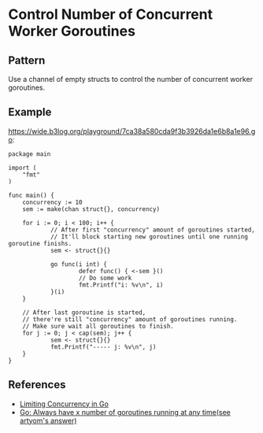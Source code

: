 # Control Number of Concurrent Worker Goroutines

## Pattern
Use a channel of empty structs to control the number of concurrent worker goroutines.

## Example

<https://wide.b3log.org/playground/7ca38a580cda9f3b3926da1e6b8a1e96.go>:

    package main

    import (
        "fmt"
    )

    func main() {
        concurrency := 10
        sem := make(chan struct{}, concurrency)

        for i := 0; i < 100; i++ {
                // After first "concurrency" amount of goroutines started,
                // It'll block starting new goroutines until one running goroutine finishs.
                sem <- struct{}{}

                go func(i int) {
                        defer func() { <-sem }()
                        // Do some work
                        fmt.Printf("i: %v\n", i)
                }(i)
        }

        // After last goroutine is started, 
        // there're still "concurrency" amount of goroutines running.
        // Make sure wait all goroutines to finish.
        for j := 0; j < cap(sem); j++ {
                sem <- struct{}{}
                fmt.Printf("----- j: %v\n", j)
        }
    }

## References
* [Limiting Concurrency in Go](http://jmoiron.net/blog/limiting-concurrency-in-go/)
* [Go: Always have x number of goroutines running at any time(see artyom's answer)](https://stackoverflow.com/questions/25306073/go-always-have-x-number-of-goroutines-running-at-any-time)

